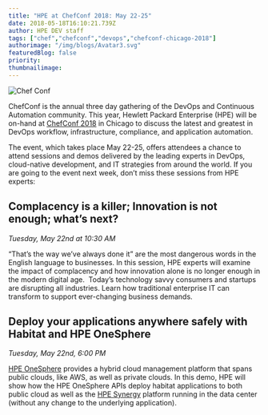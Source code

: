 ```yaml
---
title: "HPE at ChefConf 2018: May 22-25"
date: 2018-05-18T16:10:21.739Z
author: HPE DEV staff 
tags: ["chef","chefconf","devops","chefconf-chicago-2018"]
authorimage: "/img/blogs/Avatar3.svg"
featuredBlog: false
priority:
thumbnailimage:
---
```

![Chef Conf](https://hpe-developer-portal.s3.amazonaws.com/uploads/media/2018/5/hpe-dev-chef-conf-2018-1526660123064.jpg)

ChefConf is the annual three day gathering of the DevOps and Continuous Automation community. This year, Hewlett Packard Enterprise (HPE) will be on-hand at [ChefConf 2018](http://chefconf.chef.io/) in Chicago to discuss the latest and greatest in DevOps workflow, infrastructure, compliance, and application automation. 

The event, which takes place May 22-25, offers attendees a chance to attend sessions and demos delivered by the leading experts in DevOps, cloud-native development, and IT strategies from around the world.  If you are going to the event next week, don’t miss these sessions from HPE experts:

## **Complacency is a killer; Innovation is not enough; what’s next?**

*Tuesday, May 22nd at 10:30 AM*

“That’s the way we’ve always done it” are the most dangerous words in the English language to businesses. In this session, HPE experts will examine the impact of complacency and how innovation alone is no longer enough in the modern digital age.  Today’s technology savvy consumers and startups are disrupting all industries. Learn how traditional enterprise IT can transform to support ever-changing business demands. 

## **Deploy your applications anywhere safely with Habitat and HPE OneSphere**   

*Tuesday, May 22nd, 6:00 PM*

[HPE OneSphere](https://www.hpe.com/us/en/solutions/cloud/hybrid-it-management.html) provides a hybrid cloud management platform that spans public clouds, like AWS, as well as private clouds. In this demo, HPE will show how the HPE OneSphere APIs deploy habitat applications to both public cloud as well as the [HPE Synergy](https://www.hpe.com/us/en/integrated-systems/synergy.html) platform running in the data center (without any change to the underlying application).